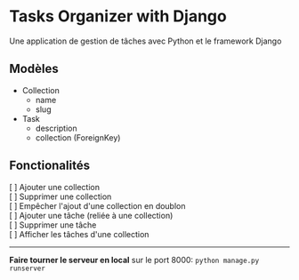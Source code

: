 # Tasks Organizer with Django

Une application de gestion de tâches avec Python et le framework Django

## Modèles

- Collection
  - name
  - slug
- Task
  - description
  - collection (ForeignKey)

## Fonctionalités

[ ] Ajouter une collection  
[ ] Supprimer une collection  
[ ] Empêcher l'ajout d'une collection en doublon  
[ ] Ajouter une tâche (reliée à une collection)  
[ ] Supprimer une tâche  
[ ] Afficher les tâches d'une collection

---

**Faire tourner le serveur en local** sur le port 8000: `python manage.py runserver`
